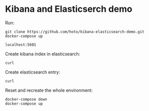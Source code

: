# Kibana and Elasticserch demo

Run:

    git clone https://github.com/hoto/kibana-elasticsearch-demo.git
    docker-compose up

    localhost:5601

Create kibana index in elasticsearch:

    curl

Create elasticsearch entry:

    curl

Reset and recreate the whole environment:

    docker-compose down
    docker-compose up
